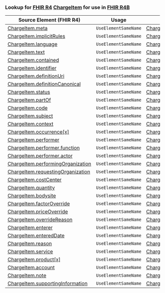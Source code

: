 ### Lookup for [FHIR R4](https://hl7.org/fhir/R4/) [ChargeItem](https://hl7.org/fhir/R4/ChargeItem.html) for use in [FHIR R4B](https://hl7.org/fhir/R4B/)

| Source Element (FHIR R4) | Usage | Target |
| -------------- | ----- | ------ |
| [ChargeItem.meta](https://hl7.org/fhir/R4/ChargeItem.html#resource) | `UseElementSameName` | [ChargeItem.meta](https://hl7.org/fhir/R4B/ChargeItem.html#resource) |
| [ChargeItem.implicitRules](https://hl7.org/fhir/R4/ChargeItem.html#resource) | `UseElementSameName` | [ChargeItem.implicitRules](https://hl7.org/fhir/R4B/ChargeItem.html#resource) |
| [ChargeItem.language](https://hl7.org/fhir/R4/ChargeItem.html#resource) | `UseElementSameName` | [ChargeItem.language](https://hl7.org/fhir/R4B/ChargeItem.html#resource) |
| [ChargeItem.text](https://hl7.org/fhir/R4/ChargeItem.html#resource) | `UseElementSameName` | [ChargeItem.text](https://hl7.org/fhir/R4B/ChargeItem.html#resource) |
| [ChargeItem.contained](https://hl7.org/fhir/R4/ChargeItem.html#resource) | `UseElementSameName` | [ChargeItem.contained](https://hl7.org/fhir/R4B/ChargeItem.html#resource) |
| [ChargeItem.identifier](https://hl7.org/fhir/R4/ChargeItem.html#resource) | `UseElementSameName` | [ChargeItem.identifier](https://hl7.org/fhir/R4B/ChargeItem.html#resource) |
| [ChargeItem.definitionUri](https://hl7.org/fhir/R4/ChargeItem.html#resource) | `UseElementSameName` | [ChargeItem.definitionUri](https://hl7.org/fhir/R4B/ChargeItem.html#resource) |
| [ChargeItem.definitionCanonical](https://hl7.org/fhir/R4/ChargeItem.html#resource) | `UseElementSameName` | [ChargeItem.definitionCanonical](https://hl7.org/fhir/R4B/ChargeItem.html#resource) |
| [ChargeItem.status](https://hl7.org/fhir/R4/ChargeItem.html#resource) | `UseElementSameName` | [ChargeItem.status](https://hl7.org/fhir/R4B/ChargeItem.html#resource) |
| [ChargeItem.partOf](https://hl7.org/fhir/R4/ChargeItem.html#resource) | `UseElementSameName` | [ChargeItem.partOf](https://hl7.org/fhir/R4B/ChargeItem.html#resource) |
| [ChargeItem.code](https://hl7.org/fhir/R4/ChargeItem.html#resource) | `UseElementSameName` | [ChargeItem.code](https://hl7.org/fhir/R4B/ChargeItem.html#resource) |
| [ChargeItem.subject](https://hl7.org/fhir/R4/ChargeItem.html#resource) | `UseElementSameName` | [ChargeItem.subject](https://hl7.org/fhir/R4B/ChargeItem.html#resource) |
| [ChargeItem.context](https://hl7.org/fhir/R4/ChargeItem.html#resource) | `UseElementSameName` | [ChargeItem.context](https://hl7.org/fhir/R4B/ChargeItem.html#resource) |
| [ChargeItem.occurrence[x]](https://hl7.org/fhir/R4/ChargeItem.html#resource) | `UseElementSameName` | [ChargeItem.occurrence[x]](https://hl7.org/fhir/R4B/ChargeItem.html#resource) |
| [ChargeItem.performer](https://hl7.org/fhir/R4/ChargeItem.html#resource) | `UseElementSameName` | [ChargeItem.performer](https://hl7.org/fhir/R4B/ChargeItem.html#resource) |
| [ChargeItem.performer.function](https://hl7.org/fhir/R4/ChargeItem.html#resource) | `UseElementSameName` | [ChargeItem.performer.function](https://hl7.org/fhir/R4B/ChargeItem.html#resource) |
| [ChargeItem.performer.actor](https://hl7.org/fhir/R4/ChargeItem.html#resource) | `UseElementSameName` | [ChargeItem.performer.actor](https://hl7.org/fhir/R4B/ChargeItem.html#resource) |
| [ChargeItem.performingOrganization](https://hl7.org/fhir/R4/ChargeItem.html#resource) | `UseElementSameName` | [ChargeItem.performingOrganization](https://hl7.org/fhir/R4B/ChargeItem.html#resource) |
| [ChargeItem.requestingOrganization](https://hl7.org/fhir/R4/ChargeItem.html#resource) | `UseElementSameName` | [ChargeItem.requestingOrganization](https://hl7.org/fhir/R4B/ChargeItem.html#resource) |
| [ChargeItem.costCenter](https://hl7.org/fhir/R4/ChargeItem.html#resource) | `UseElementSameName` | [ChargeItem.costCenter](https://hl7.org/fhir/R4B/ChargeItem.html#resource) |
| [ChargeItem.quantity](https://hl7.org/fhir/R4/ChargeItem.html#resource) | `UseElementSameName` | [ChargeItem.quantity](https://hl7.org/fhir/R4B/ChargeItem.html#resource) |
| [ChargeItem.bodysite](https://hl7.org/fhir/R4/ChargeItem.html#resource) | `UseElementSameName` | [ChargeItem.bodysite](https://hl7.org/fhir/R4B/ChargeItem.html#resource) |
| [ChargeItem.factorOverride](https://hl7.org/fhir/R4/ChargeItem.html#resource) | `UseElementSameName` | [ChargeItem.factorOverride](https://hl7.org/fhir/R4B/ChargeItem.html#resource) |
| [ChargeItem.priceOverride](https://hl7.org/fhir/R4/ChargeItem.html#resource) | `UseElementSameName` | [ChargeItem.priceOverride](https://hl7.org/fhir/R4B/ChargeItem.html#resource) |
| [ChargeItem.overrideReason](https://hl7.org/fhir/R4/ChargeItem.html#resource) | `UseElementSameName` | [ChargeItem.overrideReason](https://hl7.org/fhir/R4B/ChargeItem.html#resource) |
| [ChargeItem.enterer](https://hl7.org/fhir/R4/ChargeItem.html#resource) | `UseElementSameName` | [ChargeItem.enterer](https://hl7.org/fhir/R4B/ChargeItem.html#resource) |
| [ChargeItem.enteredDate](https://hl7.org/fhir/R4/ChargeItem.html#resource) | `UseElementSameName` | [ChargeItem.enteredDate](https://hl7.org/fhir/R4B/ChargeItem.html#resource) |
| [ChargeItem.reason](https://hl7.org/fhir/R4/ChargeItem.html#resource) | `UseElementSameName` | [ChargeItem.reason](https://hl7.org/fhir/R4B/ChargeItem.html#resource) |
| [ChargeItem.service](https://hl7.org/fhir/R4/ChargeItem.html#resource) | `UseElementSameName` | [ChargeItem.service](https://hl7.org/fhir/R4B/ChargeItem.html#resource) |
| [ChargeItem.product[x]](https://hl7.org/fhir/R4/ChargeItem.html#resource) | `UseElementSameName` | [ChargeItem.product[x]](https://hl7.org/fhir/R4B/ChargeItem.html#resource) |
| [ChargeItem.account](https://hl7.org/fhir/R4/ChargeItem.html#resource) | `UseElementSameName` | [ChargeItem.account](https://hl7.org/fhir/R4B/ChargeItem.html#resource) |
| [ChargeItem.note](https://hl7.org/fhir/R4/ChargeItem.html#resource) | `UseElementSameName` | [ChargeItem.note](https://hl7.org/fhir/R4B/ChargeItem.html#resource) |
| [ChargeItem.supportingInformation](https://hl7.org/fhir/R4/ChargeItem.html#resource) | `UseElementSameName` | [ChargeItem.supportingInformation](https://hl7.org/fhir/R4B/ChargeItem.html#resource) |
